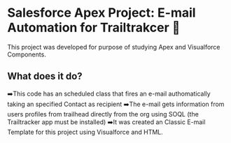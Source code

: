# Salesforce Apex Project: E-mail Automation for Trailtrakcer 📧

This project was developed for purpose of studying Apex and Visualforce Components.

## What does it do?

➡️This code has an scheduled class that fires an e-mail authomatically taking an specified Contact as recipient 
➡️The e-mail gets information from users profiles from trailhead directly from the org using SOQL (the Trailtracker app must be installed) 
➡️It was created an Classic E-mail Template for this project using Visualforce and HTML.
